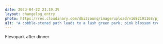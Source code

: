 ```yaml
---
date: 2023-04-22 21:19:39
layout: changelog_entry
photo: https://res.cloudinary.com/dbi2zounq/image/upload/v1682191168/pjpsjfdhzwb11zi4219g.jpg
alt: "A cobble-stoned path leads to a lush green park; pink blossom trees hang overhead."
---
```

Flevopark after dinner

